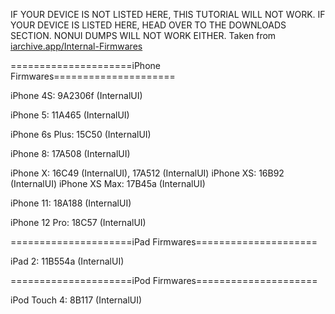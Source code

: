 IF YOUR DEVICE IS NOT LISTED HERE, THIS TUTORIAL WILL NOT WORK.
IF YOUR DEVICE IS LISTED HERE, HEAD OVER TO THE DOWNLOADS SECTION.
NONUI DUMPS WILL NOT WORK EITHER.
Taken from [iarchive.app/Internal-Firmwares](iarchive.app/Internal-Firmwares)

=====================iPhone Firmwares=====================

iPhone 4S: 9A2306f (InternalUI)

iPhone 5: 11A465 (InternalUI)

iPhone 6s Plus: 15C50 (InternalUI)

iPhone 8: 17A508 (InternalUI)

iPhone X: 16C49 (InternalUI), 17A512 (InternalUI)
iPhone XS: 16B92 (InternalUI)
iPhone XS Max: 17B45a (InternalUI)

iPhone 11: 18A188 (InternalUI)

iPhone 12 Pro: 18C57 (InternalUI)

=====================iPad Firmwares=====================

iPad 2: 11B554a (InternalUI)

=====================iPod Firmwares=====================

iPod Touch 4: 8B117 (InternalUI)
